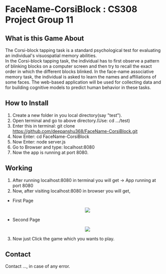 # FaceName-CorsiBlock : CS308 Project Group 11

## What is this Game About

The Corsi-block tapping task is a standard psychological test for evaluating an individual's visuospatial memory abilities.  
In the Corsi-block tapping task, the individual has to first observe a pattern of blinking blocks on a computer screen and then try to recall the exact order in which the different blocks blinked. In the face-name associative memory task, the individual is asked to learn the names and affiliations of some faces. The web-based application will be used for collecting data and for building cognitive models to predict human behavior in these tasks.

## How to Install

1. Create a new folder in you local directory(say "test").
2. Open terminal and go to above directory.(Use: cd .../test)
3. Enter this in terminal: git clone https://github.com/deepanshu368/FaceName-CorsiBlock.git
4. Now Enter: cd FaceName-CorsiBlock
5. Now Enter: node server.js
6. Go to Browser and type: localhost:8080
7. Now the app is running at port 8080.

## Working 

1. After running localhost:8080 in terminal you will get -> App running at port 8080
2. Now, after visiting localhost:8080 in browser you will get,

<ul>
  <li> First Page</li>
<p align="center">
<img src="https://github.com/deepanshu368/FaceName-CorsiBlock/blob/main/public/screen1.png" />
</p>
<li> Second Page </li>
<p align="center">
<img src="https://github.com/deepanshu368/FaceName-CorsiBlock/blob/main/public/screen2.png" />
</p>
 </ul>

3. Now just Click the game which you wants to play.


## Contact

Contact ..., in case of any error.

